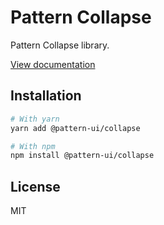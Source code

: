 # Pattern Collapse

Pattern Collapse library.

[View documentation](https://pattern.icu/)

## Installation

```sh
# With yarn
yarn add @pattern-ui/collapse

# With npm
npm install @pattern-ui/collapse
```

## License

MIT
